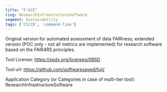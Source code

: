 ```yaml
---
title: "F-UJI"
ring: ResearchInfrastructureSoftware
segment: Sustainability
tags: ['CI/CD', 'command-line']
---
```

Original version for automated assessment of data FAIRness; extended version (POC only - not all metrics are implemented) for research software based on the FAIR4RS principles.

Tool License: https://spdx.org/licenses/0BSD

Tool url: https://github.com/softwaresaved/fuji/

Application Category (or Categories in case of multi-tier tool): ResearchInfrastructureSoftware
